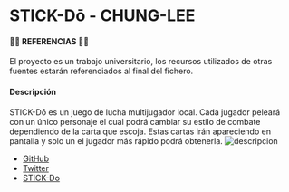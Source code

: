 # STICK-Dō - CHUNG-LEE

#### 🐱‍👤 REFERENCIAS 🐱‍👤 
El proyecto es un trabajo universitario, los recursos utilizados de otras fuentes estarán referenciados al final del fichero.

#### Descripción
STICK-Dō  es un juego de lucha multijugador local. Cada jugador peleará con un único personaje el cual podrá cambiar su estilo 
de combate dependiendo de la carta que escoja. Estas cartas irán apareciendo en pantalla y solo un el jugador
más rápido podrá obtenerla.
![descripcion](https://github.com/user-attachments/assets/b5f64c6b-e7b1-483e-84fa-47c0480645e2)

- [GitHub](https://mank1ng.github.io/Chung-Lee/)
- [Twitter](https://x.com/ChungLee04)
- [STICK-Do](https://mank1ng.github.io/Chung-Lee/)
